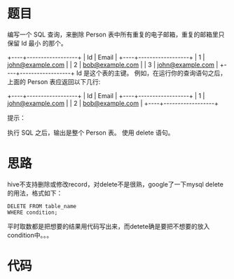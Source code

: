 # 题目

编写一个 SQL 查询，来删除 Person 表中所有重复的电子邮箱，重复的邮箱里只保留 Id 最小 的那个。

+----+------------------+
| Id | Email            |
+----+------------------+
| 1  | john@example.com |
| 2  | bob@example.com  |
| 3  | john@example.com |
+----+------------------+
Id 是这个表的主键。
例如，在运行你的查询语句之后，上面的 Person 表应返回以下几行:

+----+------------------+
| Id | Email            |
+----+------------------+
| 1  | john@example.com |
| 2  | bob@example.com  |
+----+------------------+


提示：

执行 SQL 之后，输出是整个 Person 表。
使用 delete 语句。

# 思路

hive不支持删除或修改record，对delete不是很熟，google了一下mysql delete的用法，格式如下：

```
DELETE FROM table_name
WHERE condition;
```

平时取数都是把想要的结果用代码写出来，而detete确是要把不想要的放入condition中。。。

# 代码



